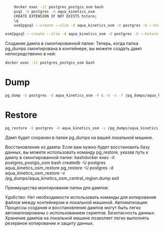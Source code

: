 
```cmd
    docker exec -it postgres_postgis_osm bash
    psql -U postgres -d aqua_kinetics_osm
    CREATE EXTENSION IF NOT EXISTS hstore;
    \q
    osm2pgsql --create --slim -d aqua_kinetics_osm -U postgres -G --hstore /data/central-fed-district-latest.osm.pbf
```

```cmd
osm2pgsql --create --slim -d aqua_kinetics_osm -U postgres -G --hstore /data/central-fed-district-latest.osm.pbf
```

Создание дампа в смонтированной папке:
Теперь, когда папка pg_dumps смонтирована в контейнере, вы можете создать дамп непосредственно в ней:

```bash
docker exec -it postgres_postgis_osm bash
```

# Dump

```bash
pg_dump -U postgres -d aqua_kinetics_osm -F c -b -v -f /pg_dumps/aqua_kinetics_osm_central_region.dump
```

# Restore

```bash
pg_restore -U postgres -d aqua_kinetics_osm -v /pg_dumps/aqua_kinetics_osm_central_region.dump
```

Дамп будет сохранен в папке pg_dumps на вашей локальной машине.

Восстановление из дампа:
Если вам нужно будет восстановить базу данных, вы можете использовать команду pg_restore, указав путь к дампу в смонтированной папке:
bashdocker exec -it postgres_postgis_osm bash
createdb -U postgres aqua_kinetics_osm_restore
pg_restore -U postgres -d aqua_kinetics_osm_restore -v /pg_dumps/aqua_kinetics_osm_central_region.dump
exit

Преимущества монтирования папки для дампов:

Удобство: Нет необходимости использовать команды для копирования файлов между контейнером и локальной машиной.
Автоматизация: Процессы создания и восстановления дампов могут быть легко автоматизированы с использованием скриптов.
Безопасность данных: Хранение дампов на локальной машине позволяет легко выполнять резервное копирование и защиту данных.